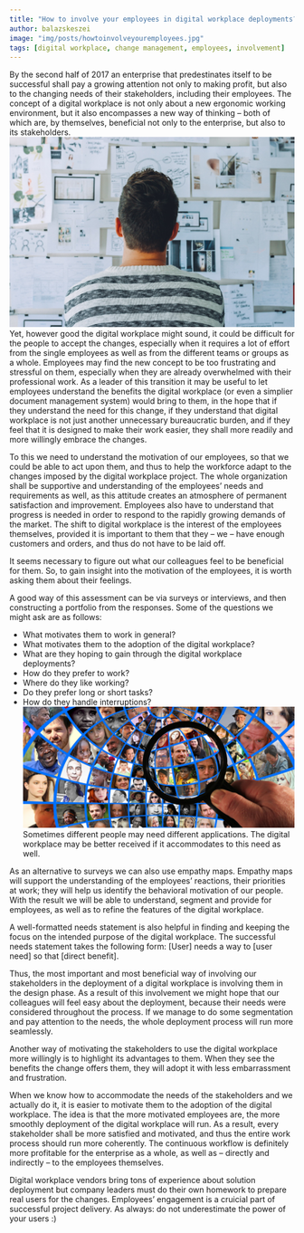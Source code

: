 ```yaml
---
title: "How to involve your employees in digital workplace deployments?"
author: balazskeszei
image: "img/posts/howtoinvolveyouremployees.jpg"
tags: [digital workplace, change management, employees, involvement]
---
```

By the second half of 2017 an enterprise that predestinates itself to be successful shall pay a growing attention not only to making profit, but also to the changing needs of their stakeholders, including their employees. The concept of a digital workplace is not only about a new ergonomic working environment, but it also encompasses a new way of thinking – both of which are, by themselves, beneficial not only to the enterprise, but also to its stakeholders.
![new way of thinking](img/posts/newwayofthinking.jpg)
Yet, however good the digital workplace might sound, it could be difficult for the people to accept the changes, especially when it requires a lot of effort from the single employees as well as from the different teams or groups as a whole. Employees may find the new concept to be too frustrating and stressful on them, especially when they are already overwhelmed with their professional work. As a leader of this transition it may be useful to let employees understand the benefits the digital workplace (or even a simplier document management system) would bring to them, in the hope that if they understand the need for this change, if they understand that digital workplace is not just another unnecessary bureaucratic burden, and if they feel that it is designed to make their work easier, they shall more readily and more willingly embrace the changes.

To this we need to understand the motivation of our employees, so that we could be able to act upon them, and thus to help the workforce adapt to the changes imposed by the digital workplace project. The whole organization shall be supportive and understanding of the employees’ needs and requirements as well, as this attitude creates an atmosphere of permanent satisfaction and improvement. Employees also have to understand that progress is needed in order to respond to the rapidly growing demands of the market. The shift to digital workplace is the interest of the employees themselves, provided it is important to them that they – we – have enough customers and orders, and thus do not have to be laid off.

It seems necessary to figure out what our colleagues feel to be beneficial for them. So, to gain insight into the motivation of the employees, it is worth asking them about their feelings.

A good way of this assessment can be via surveys or interviews, and then constructing a portfolio from the responses.
Some of the questions we might ask are as follows:
- What motivates them to work in general?
- What motivates them to the adoption of the digital workplace?
- What are they hoping to gain through the digital workplace deployments?
- How do they prefer to work?
- Where do they like working?
- Do they prefer long or short tasks?
- How do they handle interruptions?
![ask questions](img/posts/magnifying-glass.jpg)
Sometimes different people may need different applications. The digital workplace may be better received if it accommodates to this need as well.

As an alternative to surveys we can also use empathy maps. Empathy maps will support the understanding of the employees’ reactions, their priorities at work; they will help us identify the behavioral motivation of our people. With the result we will be able to understand, segment and provide for employees, as well as to refine the features of the digital workplace.

A well-formatted needs statement is also helpful in finding and keeping the focus on the intended purpose of the digital workplace. The successful needs statement takes the following form: [User] needs a way to [user need] so that [direct benefit].

Thus, the most important and most beneficial way of involving our stakeholders in the deployment of a digital workplace is involving them in the design phase. As a result of this involvement we might hope that our colleagues will feel easy about the deployment, because their needs were considered throughout the process. If we manage to do some segmentation and pay attention to the needs, the whole deployment process will run more seamlessly.

Another way of motivating the stakeholders to use the digital workplace more willingly is to highlight its advantages to them. When they see the benefits the change offers them, they will adopt it with less embarrassment and frustration.

When we know how to accommodate the needs of the stakeholders and we actually do it, it is easier to motivate them to the adoption of the digital workplace. The idea is that the more motivated employees are, the more smoothly deployment of the digital workplace will run. As a result, every stakeholder shall be more satisfied and motivated, and thus the entire work process should run more coherently. The continuous workflow is definitely more profitable for the enterprise as a whole, as well as – directly and indirectly – to the employees themselves.

Digital workplace vendors bring tons of experience about solution deployment but company leaders must do their own homework to prepare real users for the changes. Employees’ engagement is a cruicial part of successful project delivery. As always: do not underestimate the power of your users :)
